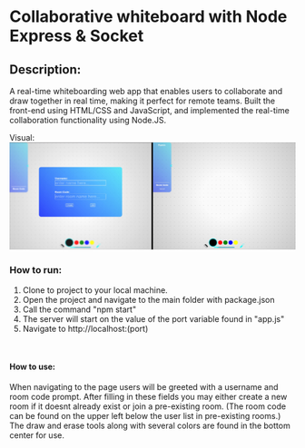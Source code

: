 # Collaborative whiteboard with Node Express & Socket

## Description:
A real-time whiteboarding web app that enables users to collaborate
and draw together in real time, making it perfect for remote teams.
Built the front-end using HTML/CSS and JavaScript, and implemented 
the real-time collaboration functionality using Node.JS.


Visual: ![screenshot](/Public/Assets/screenshot.jpg)


### How to run:
1. Clone to project to your local machine.
2. Open the project and navigate to the main folder with package.json
3. Call the command "npm start"
4. The server will start on the value of the port variable found in "app.js"
5. Navigate to http://localhost:(port)

<br>

#### How to use:
When navigating to the page users will be greeted with a username
and room code prompt. After filling in these fields you may either
create a new room if it doesnt already exist or join a pre-existing 
room. (The room code can be found on the upper left below the user list
in pre-existing rooms.) The draw and erase tools along with several 
colors are found in the bottom center for use.
